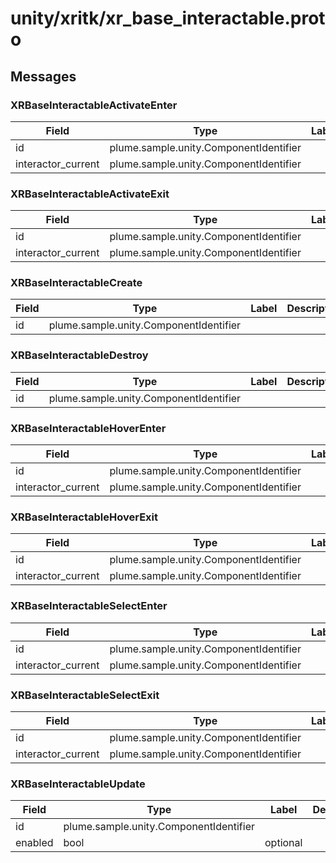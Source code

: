 
# unity/xritk/xr_base_interactable.proto



## Messages

### XRBaseInteractableActivateEnter



| Field | Type | Label | Description |
| ----- | ---- | ----- | ----------- |
| id | plume.sample.unity.ComponentIdentifier |  |  |
| interactor_current | plume.sample.unity.ComponentIdentifier |  |  |



### XRBaseInteractableActivateExit



| Field | Type | Label | Description |
| ----- | ---- | ----- | ----------- |
| id | plume.sample.unity.ComponentIdentifier |  |  |
| interactor_current | plume.sample.unity.ComponentIdentifier |  |  |



### XRBaseInteractableCreate



| Field | Type | Label | Description |
| ----- | ---- | ----- | ----------- |
| id | plume.sample.unity.ComponentIdentifier |  |  |



### XRBaseInteractableDestroy



| Field | Type | Label | Description |
| ----- | ---- | ----- | ----------- |
| id | plume.sample.unity.ComponentIdentifier |  |  |



### XRBaseInteractableHoverEnter



| Field | Type | Label | Description |
| ----- | ---- | ----- | ----------- |
| id | plume.sample.unity.ComponentIdentifier |  |  |
| interactor_current | plume.sample.unity.ComponentIdentifier |  |  |



### XRBaseInteractableHoverExit



| Field | Type | Label | Description |
| ----- | ---- | ----- | ----------- |
| id | plume.sample.unity.ComponentIdentifier |  |  |
| interactor_current | plume.sample.unity.ComponentIdentifier |  |  |



### XRBaseInteractableSelectEnter



| Field | Type | Label | Description |
| ----- | ---- | ----- | ----------- |
| id | plume.sample.unity.ComponentIdentifier |  |  |
| interactor_current | plume.sample.unity.ComponentIdentifier |  |  |



### XRBaseInteractableSelectExit



| Field | Type | Label | Description |
| ----- | ---- | ----- | ----------- |
| id | plume.sample.unity.ComponentIdentifier |  |  |
| interactor_current | plume.sample.unity.ComponentIdentifier |  |  |



### XRBaseInteractableUpdate



| Field | Type | Label | Description |
| ----- | ---- | ----- | ----------- |
| id | plume.sample.unity.ComponentIdentifier |  |  |
| enabled | bool | optional |  |



 <!-- end of messages -->

 <!-- end of enums -->

 <!-- end of files -->